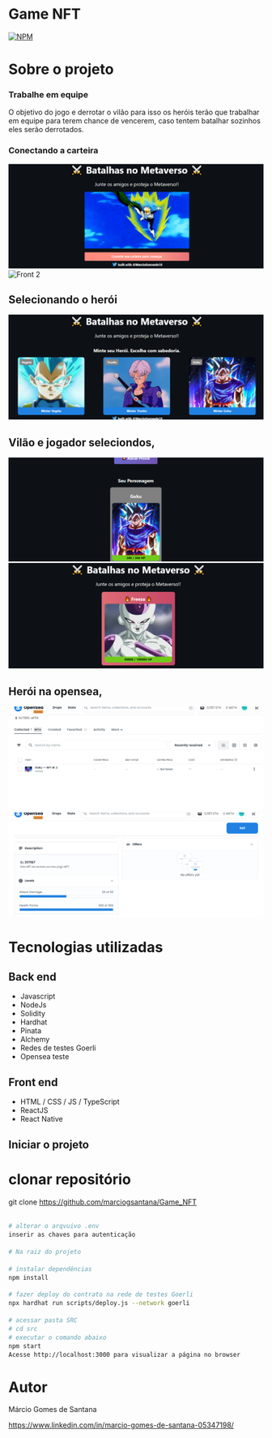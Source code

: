 # Game NFT
[![NPM](https://img.shields.io/npm/l/react)](https://github.com/marciogsantana/Game_NFT/blob/main/LICENCE) 

# Sobre o projeto

### Trabalhe em equipe
O objetivo do jogo e derrotar o vilão 
para isso os heróis terão que trabalhar em equipe
para terem chance de vencerem, caso tentem batalhar
sozinhos eles serão derrotados.

### Conectando a carteira
![Front1](https://github.com/marciogsantana/imagens/blob/main/Conectando_carteira_github.png) ![Front 2](https://www.picgifs.com/movies-and-series/series/dragon-ball-z/picgifs-dragon-ball-z-0089173.gif)


## Selecionando o herói
![Blockscout](https://github.com/marciogsantana/imagens/blob/main/selecionando_heroi_git.png)  

## Vilão e jogador seleciondos,
![Front1](https://github.com/marciogsantana/imagens/blob/main/heroi_selecionado_git.png) ![Front 2](https://github.com/marciogsantana/imagens/blob/main/vilao_git.png)

## Herói na opensea,
![Front1](https://github.com/marciogsantana/imagens/blob/main/opensea_git.png) ![Front 2](https://github.com/marciogsantana/imagens/blob/main/opensea_level_git.png)


# Tecnologias utilizadas
## Back end
- Javascript
- NodeJs
- Solidity
- Hardhat
- Pinata
- Alchemy
- Redes de testes Goerli
- Opensea teste
## Front end
- HTML / CSS / JS / TypeScript
- ReactJS
- React Native
## Iniciar o projeto

# clonar repositório
git clone https://github.com/marciogsantana/Game_NFT

```bash

# alterar o arqvuivo .env
inserir as chaves para autenticação

# Na raiz do projeto

# instalar dependências
npm install

# fazer deploy do contrato na rede de testes Goerli
npx hardhat run scripts/deploy.js --network goerli

# acessar pasta SRC
# cd src
# executar o comando abaixo
npm start
Acesse http://localhost:3000 para visualizar a página no browser
```

# Autor

Márcio Gomes de Santana

https://www.linkedin.com/in/marcio-gomes-de-santana-05347198/
